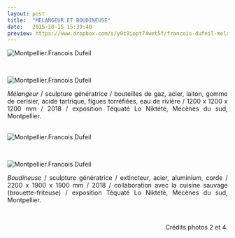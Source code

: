 ```yaml
---
layout: post
title:  "MELANGEUR ET BOUDINEUSE"
date:   2015-10-15 15:39:40
preview: https://www.dropbox.com/s/y0t8iopt74wet5f/francois-dufeil-melangeur-preview.jpeg?raw=1
---
```


<img src="https://www.dropbox.com/s/ct7fadjmgrjlrsz/francois-dufeil-melangeur.jpeg?raw=1" alt="Montpellier.Francois Dufeil"> 
<p>&nbsp;</p>

<img src="https://www.dropbox.com/s/93iubkq9bfu9aq1/francois-dufeil-melangeur%20%282%29.jpeg?raw=1" alt="Montpellier.Francois Dufeil"> 

<p style="text-align:justify">
<span style="font-style: italic;">Mélangeur</span> / sculpture g&eacute;n&eacute;ratrice / bouteilles de gaz, acier, laiton, gomme de cerisier, acide tartrique, figues torréfiées, eau de rivière  / 1200 x 1200 x 1200 mm / 2018 / exposition Téquaté Lo Niktété, Mécènes du sud, Montpellier.
</p>
<br>

<img src="https://www.dropbox.com/s/5m52dx90frqyuum/francois-dufeil-melangeur%20%283%29.jpeg?raw=1" alt="Montpellier.Francois Dufeil"> 
<p>&nbsp;</p> 

<img src="https://www.dropbox.com/s/1me3ibz1pfimfda/francois-dufeil-melangeur%20%284%29.jpeg?raw=1" alt="Montpellier.Francois Dufeil"> 

<p style="text-align:justify">
<span style="font-style: italic;">Boudineuse</span> / sculpture g&eacute;n&eacute;ratrice / extincteur, acier, aluminium, corde / 2200 x 1900 x 1900 mm / 2018 / collaboration avec la cuisine sauvage (brouette-friteuse) / exposition Téquaté Lo Niktété, Mécènes du sud, Montpellier.
</p>
<br>

<p style="text-align:right; font-size: 14px;">
Cr&eacute;dits photos 2 et 4.
</p>





